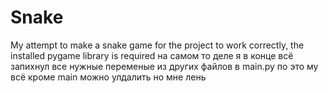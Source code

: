 # Snake
My attempt to make a snake game
for the project to work correctly, the installed pygame library is required
на самом то деле я в конце всё запихнул все нужные переменые из других файлов в main.py по это му всё кроме main можно улдалить но мне лень
